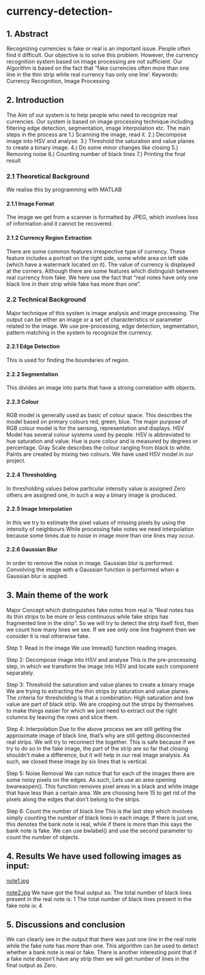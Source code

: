 # currency-detection-

## 1. Abstract 
Recognizing currencies is fake or real is an important issue. People often find it difficult. Our objective is to solve this problem. However, the currency recognition system based on image processing are not sufficient. Our Algorithm is based on the fact that “fake currencies often more than one line in the thin strip while real currency has only one line’. 
Keywords: Currency Recognition, Image Processing 
## 2. Introduction 
The Aim of our system is to help people who need to recognize real currencies. Our system is based on image processing technique including filtering edge detection, segmentation, image interpolation etc. 
The main steps in the process are 
1.) Scanning the image, read it.
2.) Decompose image into HSV and analyse.
3.) Threshold the saturation and value planes to create a binary image.
4.) Do some minor changes like closing
5.) Removing noise
6.) Counting number of black lines 
7.) Printing the final result 

### 2.1 Theoretical Background 
We realise this by programming with MATLAB 
#### 2.1.1 Image Format 
The image we get from a scanner is formatted by JPEG, which involves loss of information and it cannot be recovered. 
#### 2.1.2 Currency Region Extraction 
There are some common features irrespective type of currency. These feature includes a portrait on the right side, some white area on left side (which have a watermark located on it). The value of currency is displayed at the corners. 
Although there are some features which distinguish between real currency from fake. We here use the fact that “real notes have only one black line in their strip while fake has more than one”. 
### 2.2 Technical Background 
Major technique of this system is image analysis and image processing. The output can be either an image or a set of characteristics or parameter related to the image. We use pre-processing, edge detection, segmentation, pattern matching in the system to recognize the currency.
#### 2.2.1 Edge Detection 
This is used for finding the boundaries of region. 
#### 2.2.2 Segmentation 
This divides an image into parts that have a strong correlation with objects. 
#### 2.2.3 Colour 
RGB model is generally used as basic of colour space. This describes the model based on primary colours red, green, blue. The major purpose of RGB colour model is for the sensing, representation and displays. 
HSV Model has several colour systems used by people. HSV is abbreviated to hue saturation and value. Hue is pure colour and is measured by degrees or percentage. 
Gray Scale describes the colour ranging from black to white. Paints are created by mixing two colours. We have used HSV model in our project. 
#### 2.2.4 Thresholding 
In thresholding values below particular intensity value is assigned Zero others are assigned one, in such a way a binary image is produced. 
#### 2.2.5 Image Interpolation
In this we try to estimate the pixel values of missing pixels by using the intensity of neighbours While processing fake notes we need interpolation because some times due to noise in image more than one lines may occur. 
#### 2.2.6 Gaussian Blur
In order to remove the noise in image. Gaussian blur is performed. Convolving the image with a Gaussian function is performed when a Gaussian blur is applied. 
## 3. Main theme of the work 
Major Concept which distinguishes fake notes from real is “Real notes has its thin strips to be more or less continuous while fake strips has fragmented line in the strip”. So we will try to detect the strip itself first, then we count how many lines we see. If we see only one line fragment then we consider it is real otherwise fake. 

Step 1: Read in the image We use Imread() function reading images. 

Step 2: Decompose image into HSV and analyse This is the pre-processing step, in which we transform the image into HSV and locate each component separately. 

Step 3: Threshold the saturation and value planes to create a binary image We are trying to extracting the thin strips by saturation and value planes. The criteria for thresholding is that a combination: High saturation and low value are part of black strip. We are cropping out the strips by themselves to make things easier for which we just need to extract out the right columns by leaving the rows and slice them. 

Step 4: Interpolation Due to the above process we are still getting the approximate image of black line, that’s why are still getting disconnected real strips. We will try to reconnect the together. This is safe because if we try to do so in the fake image, the part of the strip are so far that closing  shouldn’t make a difference, but it will help in our real image analysis. As such, we closed these image by six lines that is vertical. 

Step 5: Noise Removal We can notice that for each of the images there are some noisy pixels on the edges. As such, Lets use an area opening bwareaopen(). This function removes pixel areas in a black and white image that have less than a certain area. We are choosing here 15 to get rid of the pixels along the edges that don’t belong to the strips. 

Step 6: Count the number of black line 
This is the last step which involves simply counting the number of black lines in each image. If there is just one, this denotes the bank note is real, while if there is more than this says the bank note is fake. We can use bwlabel() and use the second parameter to count the number of objects.
## 4. Results We have used following images as input: 
[note1.jpg](https://github.com/abhishekray323/currency-detection-/blob/master/input_images/note1.jpg)

[note2.jpg](https://github.com/abhishekray323/currency-detection-/blob/master/input_images/note2.jpg)
We have got the final output as: 
The total number of black lines present in the real note is: 1 
The total number of black lines present in the fake note is: 4 
## 5. Discussions and conclusion 
We can clearly see in the output that there was just one line in the real note while the fake note has more than one. This algorithm can be used to detect whether a bank note is real or fake. 
There is another interesting point that if a fake note doesn’t have any strip then we will get number of lines in the final output as Zero. 

